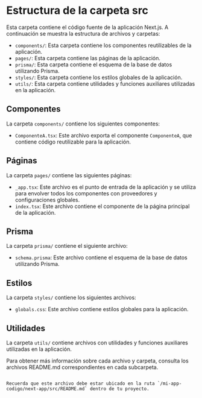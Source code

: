# Estructura de la carpeta src

Esta carpeta contiene el código fuente de la aplicación Next.js. A continuación se muestra la estructura de archivos y carpetas:

- `components/`: Esta carpeta contiene los componentes reutilizables de la aplicación.
- `pages/`: Esta carpeta contiene las páginas de la aplicación.
- `prisma/`: Esta carpeta contiene el esquema de la base de datos utilizando Prisma.
- `styles/`: Esta carpeta contiene los estilos globales de la aplicación.
- `utils/`: Esta carpeta contiene utilidades y funciones auxiliares utilizadas en la aplicación.

## Componentes

La carpeta `components/` contiene los siguientes componentes:

- `ComponenteA.tsx`: Este archivo exporta el componente `ComponenteA`, que contiene código reutilizable para la aplicación.

## Páginas

La carpeta `pages/` contiene las siguientes páginas:

- `_app.tsx`: Este archivo es el punto de entrada de la aplicación y se utiliza para envolver todos los componentes con proveedores y configuraciones globales.
- `index.tsx`: Este archivo contiene el componente de la página principal de la aplicación.

## Prisma

La carpeta `prisma/` contiene el siguiente archivo:

- `schema.prisma`: Este archivo contiene el esquema de la base de datos utilizando Prisma.

## Estilos

La carpeta `styles/` contiene los siguientes archivos:

- `globals.css`: Este archivo contiene estilos globales para la aplicación.

## Utilidades

La carpeta `utils/` contiene archivos con utilidades y funciones auxiliares utilizadas en la aplicación.

Para obtener más información sobre cada archivo y carpeta, consulta los archivos README.md correspondientes en cada subcarpeta.

```

Recuerda que este archivo debe estar ubicado en la ruta `/mi-app-codigo/next-app/src/README.md` dentro de tu proyecto.